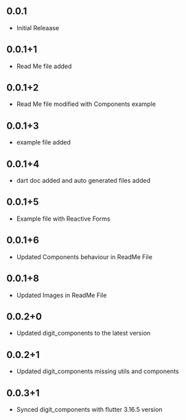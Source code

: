 ## 0.0.1

* Initial Releaase

## 0.0.1+1

* Read Me file added

## 0.0.1+2

* Read Me file modified with Components example

## 0.0.1+3

* example file added

## 0.0.1+4

* dart doc added and auto generated files added

## 0.0.1+5

* Example file with Reactive Forms

## 0.0.1+6

* Updated Components behaviour in ReadMe File 

## 0.0.1+8

* Updated Images in ReadMe File 

## 0.0.2+0

* Updated digit_components to the latest version

## 0.0.2+1

* Updated digit_components missing utils and components

## 0.0.3+1

* Synced digit_components with flutter 3.16.5 version